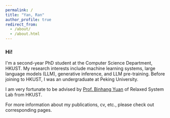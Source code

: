 ```yaml
---
permalink: /
title: "Yan, Ran"
author_profile: true
redirect_from: 
  - /about/
  - /about.html
---
```


### Hi!

I'm a second-year PhD student at the Computer Science Department, HKUST. My research interests include machine learning systems, large language models (LLM), generative inference, and LLM pre-training. Before joining to HKUST, I was an undergraduate at Peking University.

I am very fortunate to be advised by [Prof. Binhang Yuan]([https://www.XXX.com/](https://binhangyuan.github.io/site/)) of Relaxed System Lab from HKUST.

For more information about my publications, cv, etc., please check out corresponding pages.

